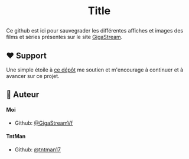 
# <p align="center">Title</p>

Ce github est ici pour sauvegrader les différentes affiches et images des films et séries présentes sur le site [GigaStream](https://gigastreamvf.github.io/gigastream).
        
## ❤️ Support  
Une simple étoile à [ce dépôt](https://github.com/GigaStreamVf/gigastream) me soutien et m'encourage à continuer et à avancer sur ce projet.
        
## 🙇 Auteur
#### Moi
- Github: [@GigaStreamVf](https://github.com/GigaStreamVf/)
#### TntMan
- Github: [@tntman17](https://github.com/tntman17)
        
